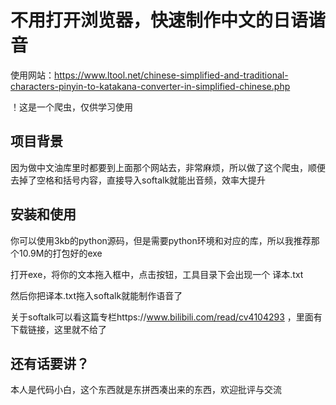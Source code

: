 # 不用打开浏览器，快速制作中文的日语谐音
使用网站：https://www.ltool.net/chinese-simplified-and-traditional-characters-pinyin-to-katakana-converter-in-simplified-chinese.php

！这是一个爬虫，仅供学习使用

## 项目背景
因为做中文油库里时都要到上面那个网站去，非常麻烦，所以做了这个爬虫，顺便去掉了空格和括号内容，直接导入softalk就能出音频，效率大提升

## 安装和使用
你可以使用3kb的python源码，但是需要python环境和对应的库，所以我推荐那个10.9M的打包好的exe

打开exe，将你的文本拖入框中，点击按钮，工具目录下会出现一个 译本.txt 

然后你把译本.txt拖入softalk就能制作语音了

关于softalk可以看这篇专栏https://www.bilibili.com/read/cv4104293 ，里面有下载链接，这里就不给了

## 还有话要讲？
本人是代码小白，这个东西就是东拼西凑出来的东西，欢迎批评与交流
